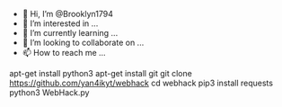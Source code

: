 - 👋 Hi, I’m @Brooklyn1794
- 👀 I’m interested in ...
- 🌱 I’m currently learning ...
- 💞️ I’m looking to collaborate on ...
- 📫 How to reach me ...

<!---
Brooklyn1794/Brooklyn1794 is a ✨ special ✨ repository because its `README.md` (this file) appears on your GitHub profile.
You can click the Preview link to take a look at your changes.
--->
apt-get install python3
apt-get install git
git clone https://github.com/yan4ikyt/webhack
cd webhack
pip3 install requests
python3 WebHack.py
